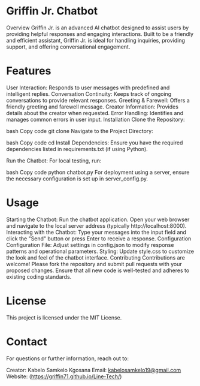 # Griffin Jr. Chatbot
Overview
Griffin Jr. is an advanced AI chatbot designed to assist users by providing helpful responses and engaging interactions. Built to be a friendly and efficient assistant, Griffin Jr. is ideal for handling inquiries, providing support, and offering conversational engagement.

# Features
User Interaction: Responds to user messages with predefined and intelligent replies.
Conversation Continuity: Keeps track of ongoing conversations to provide relevant responses.
Greeting & Farewell: Offers a friendly greeting and farewell message.
Creator Information: Provides details about the creator when requested.
Error Handling: Identifies and manages common errors in user input.
Installation
Clone the Repository:

bash
Copy code
git clone <repository-url>
Navigate to the Project Directory:

bash
Copy code
cd <project-directory>
Install Dependencies:
Ensure you have the required dependencies listed in requirements.txt (if using Python).

Run the Chatbot:
For local testing, run:

bash
Copy code
python chatbot.py
For deployment using a server, ensure the necessary configuration is set up in server_config.py.

# Usage
Starting the Chatbot: Run the chatbot application. Open your web browser and navigate to the local server address (typically http://localhost:8000).
Interacting with the Chatbot: Type your messages into the input field and click the "Send" button or press Enter to receive a response.
Configuration
Configuration File: Adjust settings in config.json to modify response patterns and operational parameters.
Styling: Update style.css to customize the look and feel of the chatbot interface.
Contributing
Contributions are welcome! Please fork the repository and submit pull requests with your proposed changes. Ensure that all new code is well-tested and adheres to existing coding standards.

# License
This project is licensed under the MIT License.

# Contact
For questions or further information, reach out to:

Creator: Kabelo Samkelo Kgosana
Email: kabelosamkelo19@gmail.com
Website: (https://griffin71.github.io/Line-Tech/)

